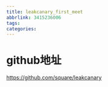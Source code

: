 ```yaml
---
title: leakcanary_first_meet
abbrlink: 3415236006
tags:
categories:
---
```

# github地址
https://github.com/square/leakcanary

